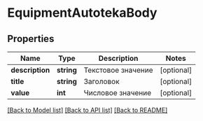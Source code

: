 # EquipmentAutotekaBody

## Properties
Name | Type | Description | Notes
------------ | ------------- | ------------- | -------------
**description** | **string** | Текстовое значение | [optional] 
**title** | **string** | Заголовок | [optional] 
**value** | **int** | Числовое значение | [optional] 

[[Back to Model list]](../../README.md#documentation-for-models) [[Back to API list]](../../README.md#documentation-for-api-endpoints) [[Back to README]](../../README.md)

